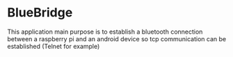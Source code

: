 # BlueBridge
This application main purpose is to establish a bluetooth connection between a raspberry pi and an android device so tcp communication can be established (Telnet for example)

